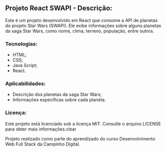 ## Projeto React SWAPI - Descrição:

Este é um projeto desenvolvido em React que consome a API de planetas do projeto Star Wars (SWAPI). Ele exibe informações sobre alguns planetas da saga Star Wars, como nome, clima, terreno, população, entre outros.

### Tecnologias:

* HTML;
* CSS;
* Java Script;
* React.

### Aplicabilidades:

* Descrição dos planetas da saga Star Wars;
* Informações específicas sobre cada planeta.

### Licença:

Este projeto está licenciado sob a licença MIT. Consulte o arquivo LICENSE para obter mais informações.clear


Projeto realizado como parte do aprendizado do curso Desenvolvimento Web Full Stack da Campinho Digital.